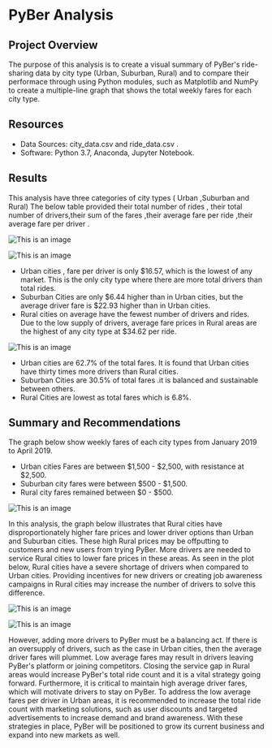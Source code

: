 # PyBer Analysis

## Project Overview 

The purpose of this analysis is to create a visual summary of PyBer's ride-sharing data by city type (Urban, Suburban, Rural) and to compare their performace through using Python modules, such as Matplotlib and NumPy to  create a multiple-line graph that shows the total weekly fares for each city type.

## Resources

- Data Sources: city_data.csv and ride_data.csv .
- Software: Python 3.7, Anaconda, Jupyter Notebook.

## Results 

  This analysis have three categories of  city types ( Urban ,Suburban and Rural) 
  The below table  provided  their  total number of rides , their  total number of  drivers,their sum of the fares ,their  average fare per ride ,their average fare per driver .

 ![This is an image](https://github.com/NadaAdem/PyBer_Analysis/blob/main/analysis/Average%20city%20type.png)
  
     
 ![This is an image](https://github.com/NadaAdem/PyBer_Analysis/blob/main/analysis/Fig1.png)
  
  
- Urban cities ,  fare per driver is only $16.57, which is the lowest of any market. This is the only city type where there are more total drivers  than total rides.
- Suburban Cities  are only $6.44 higher than in Urban cities, but the average driver fare is $22.93 higher than in Urban cities.
- Rural cities on average have the fewest number of drivers and rides. Due to the low supply of drivers, average fare prices in Rural areas are the highest of any city type at $34.62 per ride.
  
![This is an image](https://github.com/NadaAdem/PyBer_Analysis/blob/main/analysis/Fig5.png)
  
 
- Urban cities are  62.7% of the total fares. It is found that Urban cities have thirty times more drivers than Rural cities.
- Suburban Cities are 30.5% of total fares .it is balanced and sustainable between others.
- Rural Cities are lowest as total fares which is 6.8%.


##  Summary  and Recommendations

The graph below show weekly fares of each city types from January 2019 to April  2019. 
- Urban cities Fares are between $1,500 - $2,500, with resistance at $2,500.
- Suburban city fares were between $500 - $1,500. 
- Rural city fares remained between $0 - $500.


![This is an image](https://github.com/NadaAdem/PyBer_Analysis/blob/main/analysis/PyBer_fare_summary.png)

In this analysis, the graph below illustrates that Rural cities have disproportionately higher fare prices and lower driver options than Urban and Suburban cities.
These high Rural prices may be offputting to  customers and new users from trying PyBer. 
More drivers are needed to service Rural cities to lower fare prices in these areas. As seen in the plot below, Rural cities have a severe shortage of drivers when compared to Urban cities. Providing incentives for new drivers or creating job awareness campaigns in Rural cities may increase the number of drivers to solve this difference.

![This is an image](https://github.com/NadaAdem/PyBer_Analysis/blob/main/analysis/Fig3.png)

![This is an image](https://github.com/NadaAdem/PyBer_Analysis/blob/main/analysis/Fig4.png)

However, adding more drivers to PyBer must be a balancing act. If there is an oversupply of drivers, such as the case in Urban cities, then the average driver fares will plummet. Low average fares may result in drivers leaving PyBer's platform or joining competitors. Closing the service gap in Rural areas would increase PyBer's total ride count and it is a vital strategy going forward. Furthermore, it is critical to maintain high average driver fares, which will motivate drivers to stay on PyBer. To address the low average fares per driver in Urban areas, it is recommended to increase the total ride count with marketing solutions, such as user discounts and targeted advertisements to increase demand and brand awareness. With these strategies in place, PyBer will be positioned to grow its current business and expand into new markets as well.

